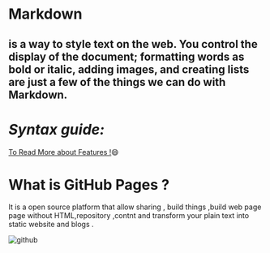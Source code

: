 # Markdown

 ## is a way to style text on the web. You control the display of the document; formatting words as bold or italic, adding images, and creating lists are just a few of the things we can do with Markdown.
 
 # _Syntax guide:_
 
 
[To Read  More about Features  !](https://guides.github.com/features/mastering-markdown/):smile:

# __What is GitHub Pages ?__
It is a open source platform that allow sharing , build things ,build web page page without HTML,repository ,contnt and transform your plain text into static website and blogs .

![github](https://i.ytimg.com/vi/2MsN8gpT6jY/maxresdefault.jpg)

